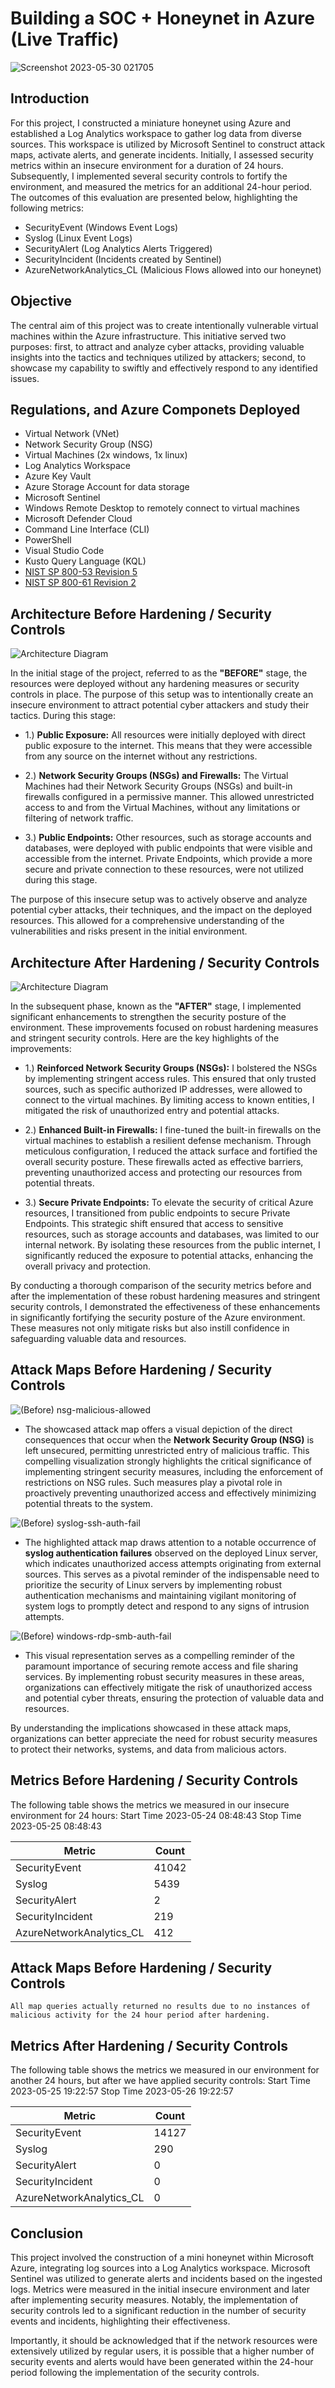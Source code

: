 
# Building a SOC + Honeynet in Azure (Live Traffic)
![Screenshot 2023-05-30 021705](https://github.com/ibmancodin23/Azure-Honeynet-SOC-Project/assets/19808403/85dc5588-8bde-45a0-b7f4-230116331359)



## Introduction

For this project, I constructed a miniature honeynet using Azure and established a Log Analytics workspace to gather log data from diverse sources. This workspace is utilized by Microsoft Sentinel to construct attack maps, activate alerts, and generate incidents. Initially, I assessed security metrics within an insecure environment for a duration of 24 hours. Subsequently, I implemented several security controls to fortify the environment, and measured the metrics for an additional 24-hour period. The outcomes of this evaluation are presented below, highlighting the following metrics:

- SecurityEvent (Windows Event Logs)
- Syslog (Linux Event Logs)
- SecurityAlert (Log Analytics Alerts Triggered)
- SecurityIncident (Incidents created by Sentinel)
- AzureNetworkAnalytics_CL (Malicious Flows allowed into our honeynet)

## Objective
The central aim of this project was to create intentionally vulnerable virtual machines within the Azure infrastructure. This initiative served two purposes: first, to attract and analyze cyber attacks, providing valuable insights into the tactics and techniques utilized by attackers; second, to showcase my capability to swiftly and effectively respond to any identified issues.

## Regulations, and Azure Componets Deployed

- Virtual Network (VNet)
- Network Security Group (NSG)
- Virtual Machines (2x windows, 1x linux)
- Log Analytics Workspace
- Azure Key Vault
- Azure Storage Account for data storage
- Microsoft Sentinel
- Windows Remote Desktop to remotely connect to virtual machines
- Microsoft Defender Cloud  
- Command Line Interface (CLI)
- PowerShell 
- Visual Studio Code
- Kusto Query Language (KQL)
- [NIST SP 800-53 Revision 5](https://csrc.nist.gov/publications/detail/sp/800-53/rev-5/final)
- [NIST SP 800-61 Revision 2](https://csrc.nist.gov/publications/detail/sp/800-61/rev-2/final) 


## Architecture Before Hardening / Security Controls
![Architecture Diagram](https://i.imgur.com/aBDwnKb.jpg)

In the initial stage of the project, referred to as the <b>"BEFORE"</b> stage, the resources were deployed without any hardening measures or security controls in place. The purpose of this setup was to intentionally create an insecure environment to attract potential cyber attackers and study their tactics. During this stage:

- 1.) <b>Public Exposure:</b> All resources were initially deployed with direct public exposure to the internet. This means that they were accessible from any source on the internet without any restrictions.

- 2.) <b>Network Security Groups (NSGs) and Firewalls:</b> The Virtual Machines had their Network Security Groups (NSGs) and built-in firewalls configured in a permissive manner. This allowed unrestricted access to and from the Virtual Machines, without any limitations or filtering of network traffic.

- 3.) <b>Public Endpoints:</b> Other resources, such as storage accounts and databases, were deployed with public endpoints that were visible and accessible from the internet. Private Endpoints, which provide a more secure and private connection to these resources, were not utilized during this stage.

The purpose of this insecure setup was to actively observe and analyze potential cyber attacks, their techniques, and the impact on the deployed resources. This allowed for a comprehensive understanding of the vulnerabilities and risks present in the initial environment.



## Architecture After Hardening / Security Controls
![Architecture Diagram](https://i.imgur.com/YQNa9Pp.jpg)

In the subsequent phase, known as the <b>"AFTER"</b> stage, I implemented significant enhancements to strengthen the security posture of the environment. These improvements focused on robust hardening measures and stringent security controls. Here are the key highlights of the improvements:

- 1.) <b>Reinforced Network Security Groups (NSGs):</b> I bolstered the NSGs by implementing stringent access rules. This ensured that only trusted sources, such as specific authorized IP addresses, were allowed to connect to the virtual machines. By limiting access to known entities, I mitigated the risk of unauthorized entry and potential attacks.

- 2.) <b>Enhanced Built-in Firewalls:</b> I fine-tuned the built-in firewalls on the virtual machines to establish a resilient defense mechanism. Through meticulous configuration, I reduced the attack surface and fortified the overall security posture. These firewalls acted as effective barriers, preventing unauthorized access and protecting our resources from potential threats.

- 3.) <b>Secure Private Endpoints:</b> To elevate the security of critical Azure resources, I transitioned from public endpoints to secure Private Endpoints. This strategic shift ensured that access to sensitive resources, such as storage accounts and databases, was limited to our internal network. By isolating these resources from the public internet, I significantly reduced the exposure to potential attacks, enhancing the overall privacy and protection.

By conducting a thorough comparison of the security metrics before and after the implementation of these robust hardening measures and stringent security controls, I demonstrated the effectiveness of these enhancements in significantly fortifying the security posture of the Azure environment. These measures not only mitigate risks but also instill confidence in safeguarding valuable data and resources.




## Attack Maps Before Hardening / Security Controls
![(Before) nsg-malicious-allowed ](https://github.com/ibmancodin23/Azure-Honeynet-SOC-Project/assets/19808403/ec8ae96d-030f-4208-8eb8-ca9623d22b8c)


- The showcased attack map offers a visual depiction of the direct consequences that occur when the <b>Network Security Group (NSG)</b> is left unsecured, permitting unrestricted entry of malicious traffic. This compelling visualization strongly highlights the critical significance of implementing stringent security measures, including the enforcement of restrictions on NSG rules. Such measures play a pivotal role in proactively preventing unauthorized access and effectively minimizing potential threats to the system.


![(Before) syslog-ssh-auth-fail](https://github.com/ibmancodin23/Azure-Honeynet-SOC-Project/assets/19808403/706314f4-38ca-45c1-ad0c-c787538231a8)

- The highlighted attack map draws attention to a notable occurrence of <b>syslog authentication failures</b> observed on the deployed Linux server, which indicates unauthorized access attempts originating from external sources. This serves as a pivotal reminder of the indispensable need to prioritize the security of Linux servers by implementing robust authentication mechanisms and maintaining vigilant monitoring of system logs to promptly detect and respond to any signs of intrusion attempts.

![(Before) windows-rdp-smb-auth-fail](https://github.com/ibmancodin23/Azure-Honeynet-SOC-Project/assets/19808403/d5d6d41c-a4f9-47c3-bef4-7bf72d5e0d4e)

- This visual representation serves as a compelling reminder of the paramount importance of securing remote access and file sharing services. By implementing robust security measures in these areas, organizations can effectively mitigate the risk of unauthorized access and potential cyber threats, ensuring the protection of valuable data and resources.

By understanding the implications showcased in these attack maps, organizations can better appreciate the need for robust security measures to protect their networks, systems, and data from malicious actors.

## Metrics Before Hardening / Security Controls

The following table shows the metrics we measured in our insecure environment for 24 hours:
Start Time   2023-05-24 08:48:43
Stop Time    2023-05-25 08:48:43

| Metric                   | Count
| ------------------------ | -----
| SecurityEvent            | 41042
| Syslog                   | 5439
| SecurityAlert            | 2
| SecurityIncident         | 219
| AzureNetworkAnalytics_CL | 412

## Attack Maps Before Hardening / Security Controls

```All map queries actually returned no results due to no instances of malicious activity for the 24 hour period after hardening.```

## Metrics After Hardening / Security Controls

The following table shows the metrics we measured in our environment for another 24 hours, but after we have applied security controls:
Start Time 2023-05-25 19:22:57
Stop Time	2023-05-26 19:22:57

| Metric                   | Count
| ------------------------ | -----
| SecurityEvent            | 14127
| Syslog                   | 290
| SecurityAlert            | 0
| SecurityIncident         | 0
| AzureNetworkAnalytics_CL | 0

## Conclusion

This project involved the construction of a mini honeynet within Microsoft Azure, integrating log sources into a Log Analytics workspace. Microsoft Sentinel was utilized to generate alerts and incidents based on the ingested logs. Metrics were measured in the initial insecure environment and later after implementing security measures. Notably, the implementation of security controls led to a significant reduction in the number of security events and incidents, highlighting their effectiveness.

Importantly, it should be acknowledged that if the network resources were extensively utilized by regular users, it is possible that a higher number of security events and alerts would have been generated within the 24-hour period following the implementation of the security controls.
